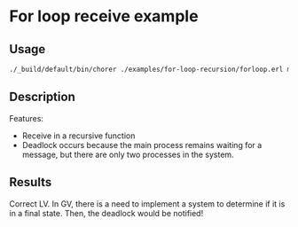 # For loop receive example

## Usage

```bash
./_build/default/bin/chorer ./examples/for-loop-recursion/forloop.erl main/0 ./examples/for-loop-recursion
```

## Description

Features:

- Receive in a recursive function
- Deadlock occurs because the main process remains waiting for a message, but there are only two processes in the system.

## Results

Correct LV. In GV, there is a need to implement a system to determine if it is in a final state. Then, the deadlock would be notified!
